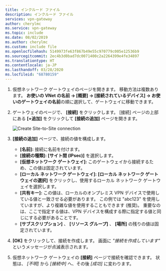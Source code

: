 ```yaml
---
title: インクルード ファイル
description: インクルード ファイル
services: vpn-gateway
author: cherylmc
ms.service: vpn-gateway
ms.topic: include
ms.date: 08/02/2019
ms.author: cherylmc
ms.custom: include file
ms.openlocfilehash: 5149973fe63f867b49e55c970779c005e12536b9
ms.sourcegitcommit: 2ec4b3d0bad7dc0071400c2a2264399e4fe34897
ms.translationtype: HT
ms.contentlocale: ja-JP
ms.lasthandoff: 03/28/2020
ms.locfileid: "68780159"
---
```

1. 仮想ネットワーク ゲートウェイのページを開きます。 移動方法は複数あります。 **お使いの VNet の名前 -> [概要] -> [接続されているデバイス] -> お使いのゲートウェイの名前**の順に選択して、ゲートウェイに移動できます。
2. ゲートウェイのページで、 **[接続]** をクリックします。 [接続] ページの上部にある **[+追加]** をクリックして **[接続の追加]** ページを開きます。

   ![Create Site-to-Site connection](./media/vpn-gateway-add-site-to-site-connection-portal-include/configure-site-to-site-connection.png)
3. **[接続の追加]** ページで、接続の値を構成します。

   - **[名前]:** 接続に名前を付けます。
   - **[接続の種類]:** **[サイト間 (IPsec)]** を選択します。
   - **[仮想ネットワーク ゲートウェイ]:** このゲートウェイから接続するため、この値は固定されています。
   - **[ローカル ネットワーク ゲートウェイ]:** **[ローカル ネットワーク ゲートウェイの選択]** をクリックし、使用するローカル ネットワーク ゲートウェイを選択します。
   - **[共有キー]:** この値は、ローカルのオンプレミス VPN デバイスで使用している値と一致させる必要があります。 この例では "abc123" を使用していますが、より複雑な値を使用することもできます (推奨)。 重要なのは、ここで指定する値は、VPN デバイスを構成する際に指定する値と同じにする必要があることです。
   - **[サブスクリプション]** 、 **[リソース グループ]** 、 **[場所]** の残りの値は固定されています。

4. **[OK]** をクリックして、接続を作成します。 画面に *"接続を作成しています"* というメッセージが点滅表示されます。
5. 仮想ネットワーク ゲートウェイの **[接続]** ページで接続を確認できます。 状態は、 *[不明]* から *[接続中]* へ、その後 *[成功]* に変わります。
